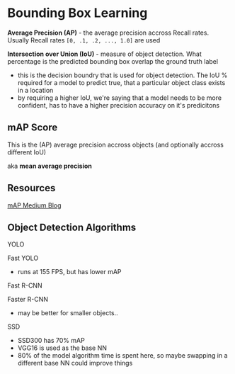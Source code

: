# Bounding Box Learning

**Average Precision (AP)** - the average precision accross Recall rates. Usually Recall rates `[0, .1, .2, ..., 1.0]` are used

**Intersection over Union (IoU)** - measure of object detection. What percentage is the predicted bounding box overlap the ground truth label

- this is the decision boundry that is used for object detection. The IoU % required for a model to predict true, that a particular object class exists in a location
- by requiring a higher IoU, we're saying that a model needs to be more confident, has to have a higher precision accuracy on it's predicitons

## mAP Score

This is the (AP) average precision accross objects (and optionally accross different IoU)

aka **mean average precision**

## Resources

[mAP Medium Blog](https://medium.com/@timothycarlen/understanding-the-map-evaluation-metric-for-object-detection-a07fe6962cf3)

## Object Detection Algorithms

YOLO

Fast YOLO

- runs at 155 FPS, but has lower mAP

Fast R-CNN

Faster R-CNN

- may be better for smaller objects..

SSD

- SSD300 has 70% mAP
- VGG16 is used as the base NN
- 80% of the model algorithm time is spent here, so maybe swapping in a different base NN could improve things

